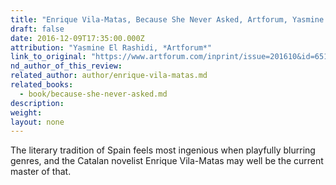 ```yaml
---
title: "Enrique Vila-Matas, Because She Never Asked, Artforum, Yasmine El Rashidi"
draft: false
date: 2016-12-09T17:35:00.000Z
attribution: "Yasmine El Rashidi, *Artforum*"
link_to_original: "https://www.artforum.com/inprint/issue=201610&id=65112&show=activation"
nd_author_of_this_review:
related_author: author/enrique-vila-matas.md
related_books:
  - book/because-she-never-asked.md
description:
weight:
layout: none
---
```

The literary tradition of Spain feels most ingenious when playfully blurring genres, and the Catalan novelist Enrique Vila-Matas may well be the current master of that.

